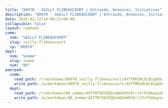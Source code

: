 ```yaml
---
title: "80970 - SAILLY FLIBEAUCOURT | Entraide, Annonces, Initiatives"
description: "80970 - SAILLY FLIBEAUCOURT | Entraide, Annonces, Initiatives"
date: 2020-01-11T14:09:21+09:00
collapsible: false
layout: commune
comm:
  nom: "SAILLY FLIBEAUCOURT"
  slug: sailly-flibeaucourt
  cp: "80970"
dept:
  nom: "Somme"
  slug: somme
  num: "80"
peerpad:
  comm:
    read_path: /r/markdown/80970_sailly-flibeaucourt/4XTTMD1HCDLB1qQXmij5ZsUzJdaGGU4FvdZqoyk4Djfzdqgtp
    write_path: /w/markdown/80970_sailly-flibeaucourt/4XTTMD1HCDLB1qQXmij5ZsUzJdaGGU4FvdZqoyk4Djfzdqgtp-K3TgTxJke3GVKQn3KVsKKEchxWhZdL4aajy7FTTjfVUzbNpg72WWaLLjrB1BCMjuSpgExjwJxEFz6tCiSo7C7e1Vt31rfDB9pFmkzEimmmt9t2PS6fE4hqHAMYA3J483xH6iep3J
  dept:
    read_path: /r/markdown/80_somme/4XTTM75DYEQQimQGkH5F6rrJYrFSA6wyuekdgioEx7v45YjSw
    write_path: /w/markdown/80_somme/4XTTM75DYEQQimQGkH5F6rrJYrFSA6wyuekdgioEx7v45YjSw-K3TgTuB1DbUNHuFo9Fhh6JTUriPx8E5izGkmw9RSNTjUtMFPoZhqqp87szE8th3EytWSHGdhUuQUPjam8aJZh1SdH8pL3ibgUbMdNhU17kjAmSa49LMB2GjXvVwDVurE8mgce3XM
---
```


